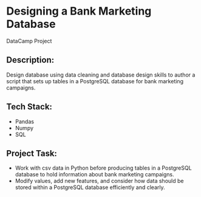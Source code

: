 # Designing a Bank Marketing Database

DataCamp Project

## Description:

Design database using data cleaning and database design skills to author a script that sets up tables in a PostgreSQL database for bank marketing campaigns.

## Tech Stack:

* Pandas
* Numpy
* SQL

## Project Task:

* Work with csv data in Python before producing tables in a PostgreSQL database to hold information about bank marketing campaigns.
* Modify values, add new features, and consider how data should be stored within a PostgreSQL database efficiently and clearly.
